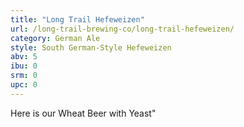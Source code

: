 ```yaml
---
title: "Long Trail Hefeweizen"
url: /long-trail-brewing-co/long-trail-hefeweizen/
category: German Ale
style: South German-Style Hefeweizen
abv: 5
ibu: 0
srm: 0
upc: 0
---
```

Here is our Wheat Beer with Yeast"
